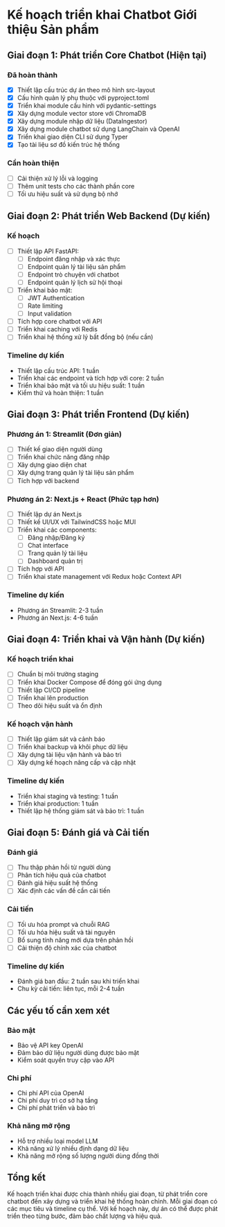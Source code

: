 # Kế hoạch triển khai Chatbot Giới thiệu Sản phẩm

## Giai đoạn 1: Phát triển Core Chatbot (Hiện tại)

### Đã hoàn thành
- [x] Thiết lập cấu trúc dự án theo mô hình src-layout
- [x] Cấu hình quản lý phụ thuộc với pyproject.toml
- [x] Triển khai module cấu hình với pydantic-settings
- [x] Xây dựng module vector store với ChromaDB
- [x] Xây dựng module nhập dữ liệu (DataIngestor)
- [x] Xây dựng module chatbot sử dụng LangChain và OpenAI
- [x] Triển khai giao diện CLI sử dụng Typer
- [x] Tạo tài liệu sơ đồ kiến trúc hệ thống

### Cần hoàn thiện
- [ ] Cải thiện xử lý lỗi và logging
- [ ] Thêm unit tests cho các thành phần core
- [ ] Tối ưu hiệu suất và sử dụng bộ nhớ

## Giai đoạn 2: Phát triển Web Backend (Dự kiến)

### Kế hoạch
- [ ] Thiết lập API FastAPI:
  - [ ] Endpoint đăng nhập và xác thực
  - [ ] Endpoint quản lý tài liệu sản phẩm
  - [ ] Endpoint trò chuyện với chatbot
  - [ ] Endpoint quản lý lịch sử hội thoại
- [ ] Triển khai bảo mật:
  - [ ] JWT Authentication
  - [ ] Rate limiting
  - [ ] Input validation
- [ ] Tích hợp core chatbot với API
- [ ] Triển khai caching với Redis
- [ ] Triển khai hệ thống xử lý bất đồng bộ (nếu cần)

### Timeline dự kiến
- Thiết lập cấu trúc API: 1 tuần
- Triển khai các endpoint và tích hợp với core: 2 tuần
- Triển khai bảo mật và tối ưu hiệu suất: 1 tuần
- Kiểm thử và hoàn thiện: 1 tuần

## Giai đoạn 3: Phát triển Frontend (Dự kiến)

### Phương án 1: Streamlit (Đơn giản)
- [ ] Thiết kế giao diện người dùng
- [ ] Triển khai chức năng đăng nhập
- [ ] Xây dựng giao diện chat
- [ ] Xây dựng trang quản lý tài liệu sản phẩm
- [ ] Tích hợp với backend

### Phương án 2: Next.js + React (Phức tạp hơn)
- [ ] Thiết lập dự án Next.js
- [ ] Thiết kế UI/UX với TailwindCSS hoặc MUI
- [ ] Triển khai các components:
  - [ ] Đăng nhập/Đăng ký
  - [ ] Chat interface
  - [ ] Trang quản lý tài liệu
  - [ ] Dashboard quản trị
- [ ] Tích hợp với API
- [ ] Triển khai state management với Redux hoặc Context API

### Timeline dự kiến
- Phương án Streamlit: 2-3 tuần
- Phương án Next.js: 4-6 tuần

## Giai đoạn 4: Triển khai và Vận hành (Dự kiến)

### Kế hoạch triển khai
- [ ] Chuẩn bị môi trường staging
- [ ] Triển khai Docker Compose để đóng gói ứng dụng
- [ ] Thiết lập CI/CD pipeline
- [ ] Triển khai lên production
- [ ] Theo dõi hiệu suất và ổn định

### Kế hoạch vận hành
- [ ] Thiết lập giám sát và cảnh báo
- [ ] Triển khai backup và khôi phục dữ liệu
- [ ] Xây dựng tài liệu vận hành và bảo trì
- [ ] Xây dựng kế hoạch nâng cấp và cập nhật

### Timeline dự kiến
- Triển khai staging và testing: 1 tuần
- Triển khai production: 1 tuần
- Thiết lập hệ thống giám sát và bảo trì: 1 tuần

## Giai đoạn 5: Đánh giá và Cải tiến

### Đánh giá
- [ ] Thu thập phản hồi từ người dùng
- [ ] Phân tích hiệu quả của chatbot
- [ ] Đánh giá hiệu suất hệ thống
- [ ] Xác định các vấn đề cần cải tiến

### Cải tiến
- [ ] Tối ưu hóa prompt và chuỗi RAG
- [ ] Tối ưu hóa hiệu suất và tài nguyên
- [ ] Bổ sung tính năng mới dựa trên phản hồi
- [ ] Cải thiện độ chính xác của chatbot

### Timeline dự kiến
- Đánh giá ban đầu: 2 tuần sau khi triển khai
- Chu kỳ cải tiến: liên tục, mỗi 2-4 tuần

## Các yếu tố cần xem xét

### Bảo mật
- Bảo vệ API key OpenAI
- Đảm bảo dữ liệu người dùng được bảo mật
- Kiểm soát quyền truy cập vào API

### Chi phí
- Chi phí API của OpenAI
- Chi phí duy trì cơ sở hạ tầng
- Chi phí phát triển và bảo trì

### Khả năng mở rộng
- Hỗ trợ nhiều loại model LLM
- Khả năng xử lý nhiều định dạng dữ liệu
- Khả năng mở rộng số lượng người dùng đồng thời

## Tổng kết
Kế hoạch triển khai được chia thành nhiều giai đoạn, từ phát triển core chatbot đến xây dựng và triển khai hệ thống hoàn chỉnh. Mỗi giai đoạn có các mục tiêu và timeline cụ thể. Với kế hoạch này, dự án có thể được phát triển theo từng bước, đảm bảo chất lượng và hiệu quả.